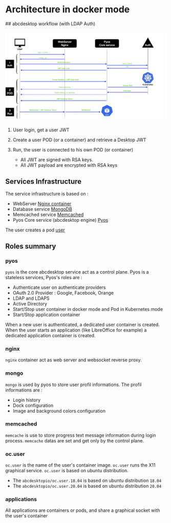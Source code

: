 # Architecture in docker mode


## abcdesktop workflow (with LDAP Auth)


![Create POD process](img/createPod.png)

1. User login, get a user JWT
2. Create a user POD (or a container) and retrieve a Desktop JWT
3. Run, the user is connected to his own POD (or container)

	- All JWT are signed with RSA keys. 
	- All JWT payload are encrypted with RSA keys

## Services Infrastructure

The service infrastructure is based on :

- WebServer [Nginx container](/core/nginx)
- Database service [MongoDB](/core/mongodb/)
- Memcached service [Memcached](/core/memcached/)
- Pyos Core service (abcdesktop engine) [Pyos](/core/pyos/)

The user creates a pod [user](/core/user)


## Roles summary

### pyos

`pyos` is the core abcdesktop service act as a control plane. Pyos is a stateless services, Pyos's roles are :

- Authenticate user on authenticate providers
 - OAuth 2.0 Provider : Google, Facebook, Orange
 - LDAP and LDAPS
 - Active Directory
- Start/Stop user container in docker mode and Pod in Kubernetes mode 
- Start/Stop application container

When a new user is authenticated, a dedicated user container is created. 
When the user starts an application (like LibreOffice for example) a dedicated application container is created.

### nginx
`nginx` container act as web server and websocket reverse proxy. 

### mongo
`mongo` is used by pyos to store user profil informations. 
The profil informations are :

- Login history
- Dock configuration
- Image and background colors configuration 


### memcached
`memcache` is use to store progress text message information during login process. `memcache` datas are set and get only by the control plane.


### oc.user
`oc.user` is the name of the user's container image. `oc.user` runs the X11 graphical service. `oc.user` is based on ubuntu distribution. 

* The `abcdesktopio/oc.user.18.04` is based on ubuntu distribution `18.04`
* The `abcdesktopio/oc.user.20.04` is based on ubuntu distribution `20.04`


### applications
All applications are containers or pods, and share a graphical socket with the user's container 
